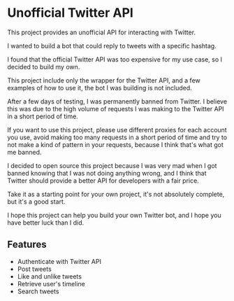 # Unofficial Twitter API

This project provides an unofficial API for interacting with Twitter.

I wanted to build a bot that could reply to tweets with a specific hashtag.

I found that the official Twitter API was too expensive for my use case, so I decided to build my own.

This project include only the wrapper for the Twitter API, and a few examples of how to use it, the bot I was building is not included.

After a few days of testing, I was permanently banned from Twitter. I believe this was due to the high volume of requests I was making to the Twitter API in a short period of time.

If you want to use this project, please use different proxies for each account you use, avoid making too many requests in a short period of time and try to not make a kind of pattern in your requests, because I think that's what got me banned.

I decided to open source this project because I was very mad when I got banned knowing that I was not doing anything wrong, and I think that Twitter should provide a better API for developers with a fair price.

Take it as a starting point for your own project, it's not absolutely complete, but it's a good start.

I hope this project can help you build your own Twitter bot, and I hope you have better luck than I did.

## Features

- Authenticate with Twitter API
- Post tweets
- Like and unlike tweets
- Retrieve user's timeline
- Search tweets